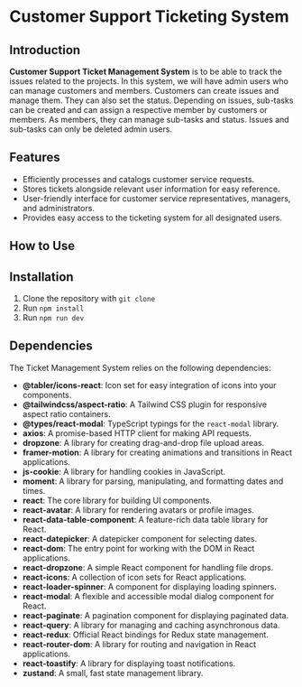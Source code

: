 # Customer Support Ticketing System

## Introduction
**Customer Support Ticket Management System** is to be able to track the issues related to the projects. In this system, we will have admin users who can manage customers and members. Customers can create issues and manage them. They can also set the status. Depending on issues, sub-tasks can be created and can assign a respective member by customers or members. As members, they can manage sub-tasks and status. Issues and sub-tasks can only be deleted admin users.

## Features
- Efficiently processes and catalogs customer service requests.
- Stores tickets alongside relevant user information for easy reference.
- User-friendly interface for customer service representatives, managers, and administrators.
- Provides easy access to the ticketing system for all designated users.

## How to Use

## Installation

1. Clone the repository with `git clone`
2. Run `npm install`
3. Run `npm run dev`

## Dependencies

The Ticket Management System relies on the following dependencies:

- **@tabler/icons-react**: Icon set for easy integration of icons into your components.
- **@tailwindcss/aspect-ratio**: A Tailwind CSS plugin for responsive aspect ratio containers.
- **@types/react-modal**: TypeScript typings for the `react-modal` library.
- **axios**: A promise-based HTTP client for making API requests.
- **dropzone**: A library for creating drag-and-drop file upload areas.
- **framer-motion**: A library for creating animations and transitions in React applications.
- **js-cookie**: A library for handling cookies in JavaScript.
- **moment**: A library for parsing, manipulating, and formatting dates and times.
- **react**: The core library for building UI components.
- **react-avatar**: A library for rendering avatars or profile images.
- **react-data-table-component**: A feature-rich data table library for React.
- **react-datepicker**: A datepicker component for selecting dates.
- **react-dom**: The entry point for working with the DOM in React applications.
- **react-dropzone**: A simple React component for handling file drops.
- **react-icons**: A collection of icon sets for React applications.
- **react-loader-spinner**: A component for displaying loading spinners.
- **react-modal**: A flexible and accessible modal dialog component for React.
- **react-paginate**: A pagination component for displaying paginated data.
- **react-query**: A library for managing and caching asynchronous data.
- **react-redux**: Official React bindings for Redux state management.
- **react-router-dom**: A library for routing and navigation in React applications.
- **react-toastify**: A library for displaying toast notifications.
- **zustand**: A small, fast state management library.
